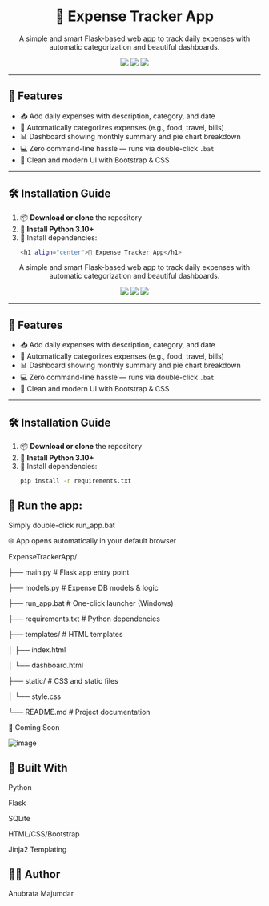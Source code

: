 <h1 align="center">💸 Expense Tracker App</h1>
<p align="center">
  A simple and smart Flask-based web app to track daily expenses with automatic categorization and beautiful dashboards.
</p>

<p align="center">
  <img src="https://img.shields.io/badge/Built%20With-Flask-blue?style=for-the-badge"/>
  <img src="https://img.shields.io/badge/UI-Dashboard%20Summary-orange?style=for-the-badge"/>
  <img src="https://img.shields.io/badge/Python-3.10+-green?style=for-the-badge"/>
</p>

---

## 🚀 Features

- 📥 Add daily expenses with description, category, and date  
- 🧠 Automatically categorizes expenses (e.g., food, travel, bills)  
- 📊 Dashboard showing monthly summary and pie chart breakdown  
- 💻 Zero command-line hassle — runs via double-click `.bat`  
- 🧼 Clean and modern UI with Bootstrap & CSS

---

## 🛠️ Installation Guide

1. 📦 **Download or clone** the repository
2. 🐍 **Install Python 3.10+**  
3. 📁 Install dependencies:
   ```bash
   <h1 align="center">💸 Expense Tracker App</h1>
<p align="center">
  A simple and smart Flask-based web app to track daily expenses with automatic categorization and beautiful dashboards.
</p>

<p align="center">
  <img src="https://img.shields.io/badge/Built%20With-Flask-blue?style=for-the-badge"/>
  <img src="https://img.shields.io/badge/UI-Dashboard%20Summary-orange?style=for-the-badge"/>
  <img src="https://img.shields.io/badge/Python-3.10+-green?style=for-the-badge"/>
</p>

---

## 🚀 Features

- 📥 Add daily expenses with description, category, and date  
- 🧠 Automatically categorizes expenses (e.g., food, travel, bills)  
- 📊 Dashboard showing monthly summary and pie chart breakdown  
- 💻 Zero command-line hassle — runs via double-click `.bat`  
- 🧼 Clean and modern UI with Bootstrap & CSS

---

## 🛠️ Installation Guide

1. 📦 **Download or clone** the repository
2. 🐍 **Install Python 3.10+**  
3. 📁 Install dependencies:
   ```bash
   pip install -r requirements.txt
## 🚀 Run the app:

Simply double-click run_app.bat

🌐 App opens automatically in your default browser

ExpenseTrackerApp/

├── main.py                 # Flask app entry point

├── models.py               # Expense DB models & logic

├── run_app.bat             # One-click launcher (Windows)

├── requirements.txt        # Python dependencies

├── templates/              # HTML templates

│   ├── index.html

│   └── dashboard.html

├── static/                 # CSS and static files

│   └── style.css

└── README.md               # Project documentation

📸 Coming Soon

![image](https://github.com/user-attachments/assets/821acf11-86c1-4210-9aa6-9a841ef8a842)

## 🧠 Built With
Python

Flask

SQLite

HTML/CSS/Bootstrap

Jinja2 Templating

## 👨‍💻 Author
Anubrata Majumdar



